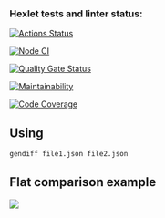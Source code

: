 ### Hexlet tests and linter status:
[![Actions Status](https://github.com/Aleberez/frontend-project-46/actions/workflows/hexlet-check.yml/badge.svg)](https://github.com/Aleberez/frontend-project-46/actions)

[![Node CI](https://github.com/Aleberez/frontend-project-46/actions/workflows/node-check.yml/badge.svg)](https://github.com/Aleberez/frontend-project-46/actions/workflows/node-check.yml)

[![Quality Gate Status](https://sonarcloud.io/api/project_badges/measure?project=Aleberez_frontend-project-46&metric=alert_status)](https://sonarcloud.io/summary/new_code?id=Aleberez_frontend-project-46)

[![Maintainability](https://qlty.sh/badges/f8e13a1b-4913-4103-9d78-26f664e82db2/maintainability.svg)](https://qlty.sh/gh/Aleberez/projects/frontend-project-46)

[![Code Coverage](https://qlty.sh/badges/f8e13a1b-4913-4103-9d78-26f664e82db2/test_coverage.svg)](https://qlty.sh/gh/Aleberez/projects/frontend-project-46)

## Using

```bash
gendiff file1.json file2.json
```

## Flat comparison example

<a href="https://asciinema.org/a/XrLrwLsos0BZmjMaHLeGj7le5" target="_blank"><img src="https://asciinema.org/a/XrLrwLsos0BZmjMaHLeGj7le5.svg" /></a>
